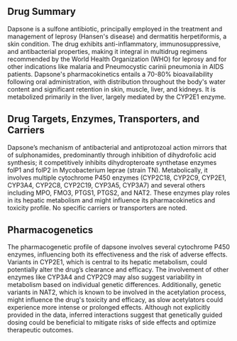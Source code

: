 ## Drug Summary
Dapsone is a sulfone antibiotic, principally employed in the treatment and management of leprosy (Hansen's disease) and dermatitis herpetiformis, a skin condition. The drug exhibits anti-inflammatory, immunosuppressive, and antibacterial properties, making it integral in multidrug regimens recommended by the World Health Organization (WHO) for leprosy and for other indications like malaria and Pneumocystic carinii pneumonia in AIDS patients. Dapsone's pharmacokinetics entails a 70-80% bioavailability following oral administration, with distribution throughout the body's water content and significant retention in skin, muscle, liver, and kidneys. It is metabolized primarily in the liver, largely mediated by the CYP2E1 enzyme.

## Drug Targets, Enzymes, Transporters, and Carriers
Dapsone’s mechanism of antibacterial and antiprotozoal action mirrors that of sulphonamides, predominantly through inhibition of dihydrofolic acid synthesis; it competitively inhibits dihydropteroate synthetase enzymes folP1 and folP2 in Mycobacterium leprae (strain TN). Metabolically, it involves multiple cytochrome P450 enzymes (CYP2C18, CYP2C9, CYP2E1, CYP3A4, CYP2C8, CYP2C19, CYP3A5, CYP3A7) and several others including MPO, FMO3, PTGS1, PTGS2, and NAT2. These enzymes play roles in its hepatic metabolism and might influence its pharmacokinetics and toxicity profile. No specific carriers or transporters are noted.

## Pharmacogenetics
The pharmacogenetic profile of dapsone involves several cytochrome P450 enzymes, influencing both its effectiveness and the risk of adverse effects. Variants in CYP2E1, which is central to its hepatic metabolism, could potentially alter the drug’s clearance and efficacy. The involvement of other enzymes like CYP3A4 and CYP2C9 may also suggest variability in metabolism based on individual genetic differences. Additionally, genetic variants in NAT2, which is known to be involved in the acetylation process, might influence the drug's toxicity and efficacy, as slow acetylators could experience more intense or prolonged effects. Although not explicitly provided in the data, inferred interactions suggest that genetically guided dosing could be beneficial to mitigate risks of side effects and optimize therapeutic outcomes.